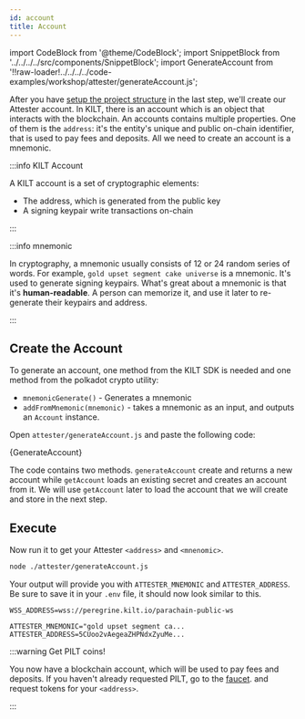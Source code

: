 ```yaml
---
id: account
title: Account
---
```


import CodeBlock from '@theme/CodeBlock';
import SnippetBlock from '../../../../src/components/SnippetBlock';
import GenerateAccount from '!!raw-loader!../../../../code-examples/workshop/attester/generateAccount.js';

After you have [setup the project structure](./) in the last step, we'll create our <span class="label-role attester">Attester</span> account.
In KILT, there is an account which is an object that interacts with the blockchain.
An accounts contains multiple properties.
One of them is the `address`: it's the entity's unique and public on-chain identifier, that is used to pay fees and deposits.
All we need to create an account is a mnemonic.

:::info KILT Account

A KILT account is a set of cryptographic elements:

- The address, which is generated from the public key
- A signing keypair write transactions on-chain

:::

:::info mnemonic

In cryptography, a mnemonic usually consists of 12 or 24 random series of words.
For example, `gold upset segment cake universe` is a mnemonic.
It's used to generate signing keypairs.
What's great about a mnemonic is that it's **human-readable**.
A person can memorize it, and use it later to re-generate their keypairs and address.

:::

## Create the Account

To generate an account, one method from the KILT SDK is needed and one method from the polkadot crypto utility:

- `mnemonicGenerate()` - Generates a mnemonic
- `addFromMnemonic(mnemonic)` - takes a mnemonic as an input, and outputs an `Account` instance.

Open `attester/generateAccount.js` and paste the following code:

<CodeBlock className="language-js" title="attester/generateAccount.js">
  {GenerateAccount}
</CodeBlock>

The code contains two methods.
`generateAccount` create and returns a new account while `getAccount` loads an existing secret and creates an account from it.
We will use `getAccount` later to load the account that we will create and store in the next step.

## Execute

Now run it to get your <span class="label-role attester">Attester</span> `<address>` and `<mnenomic>`.
```bash
node ./attester/generateAccount.js
```

Your output will provide you with `ATTESTER_MNEMONIC` and `ATTESTER_ADDRESS`.
Be sure to save it in your `.env` file, it should now look similar to this.

```env title=".env"
WSS_ADDRESS=wss://peregrine.kilt.io/parachain-public-ws

ATTESTER_MNEMONIC="gold upset segment ca...
ATTESTER_ADDRESS=5CUoo2vAegeaZHPNdxZyuMe...
```

:::warning Get PILT coins!

You now have a blockchain account, which will be used to pay fees and deposits.
If you haven't already requested PILT, go to the [faucet](https://faucet.peregrine.kilt.io). and request tokens for your `<address>`.

:::
